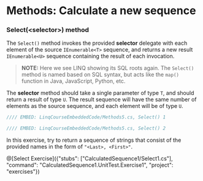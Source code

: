 # Methods: Calculate a new sequence

### Select(&lt;selector&gt;) method
The `Select()` method invokes the provided **selector** delegate with each element of the source `IEnumerable<T>` sequence, and returns a new result `IEnumerable<U>` sequence containing the result of each invocation.

> **NOTE:** Here we see LINQ showing its SQL roots again. The `Select()` method is named based on SQL syntax, but acts like the `map()` function in Java, JavaScript, Python, etc.

The **selector** method should take a single parameter of type `T`, and should return a result of type `U`. The result sequence will have the same number of elements as the source sequence, and each element will be of type `U`.

```csharp
//// EMBED: LinqCourseEmbeddedCode/Methods5.cs, Select() 1

//// EMBED: LinqCourseEmbeddedCode/Methods5.cs, Select() 2
```

In this exercise, try to return a sequence of strings that consist of the provided names in the form of `"<Last>, <First>"`.

@[Select Exercise]({"stubs": ["CalculatedSequence1/Select1.cs"], "command": "CalculatedSequence1.UnitTest.Exercise1", "project": "exercises"})
